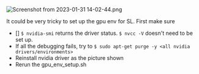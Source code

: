 ![Screenshot from 2023-01-31 14-02-44.png](..%2F..%2F..%2F..%2F..%2F..%2Fhome%2Fswarm%2FPictures%2FScreenshots%2FScreenshot%20from%202023-01-31%2014-02-44.png)

It could be very tricky to set up the gpu env for SL. 
First make sure 
- [] `$ nvidia-smi` returns the driver status. `$ nvcc -V` doesn't need to be set up. 
- If all the debugging fails, try to `$ sudo apt-get purge -y <all nvidia drivers/environments>`
- Reinstall nvidia driver as the picture shown
- Rerun the gpu_env_setup.sh
